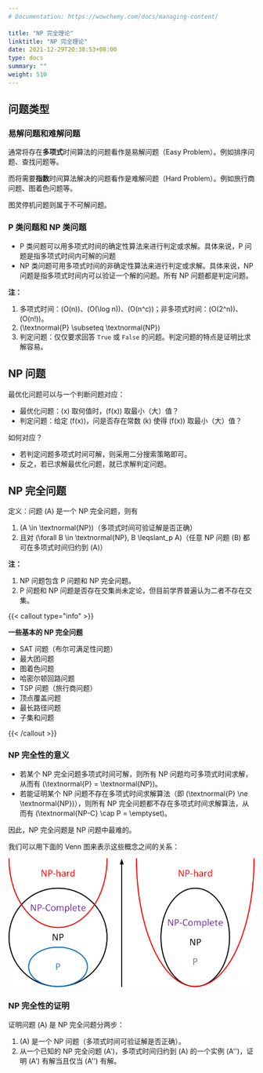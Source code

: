 ```yaml
---
# Documentation: https://wowchemy.com/docs/managing-content/

title: "NP 完全理论"
linktitle: "NP 完全理论"
date: 2021-12-29T20:38:53+08:00
type: docs
summary: ""
weight: 510
---
```


<!--more-->

## 问题类型

### 易解问题和难解问题

通常将存在**多项式**时间算法的问题看作是易解问题（Easy Problem）。例如排序问题、查找问题等。

而将需要**指数**时间算法解决的问题看作是难解问题（Hard Problem）。例如旅行商问题、图着色问题等。

图灵停机问题则属于不可解问题。

### P 类问题和 NP 类问题

- P 类问题可以用多项式时间的确定性算法来进行判定或求解。具体来说，P 问题是指多项式时间内可解的问题
- NP 类问题可用多项式时间的非确定性算法来进行判定或求解。具体来说，NP 问题是指多项式时间内可以验证一个解的问题。所有 NP 问题都是判定问题。

**注：**

1. 多项式时间：\(O(n)\)、\(O(\log n)\)、\(O(n^c)\)；非多项式时间：\(O(2^n)\)、\(O(n!)\)。
2. \(\textnormal{P} \subseteq \textnormal{NP}\)
3. 判定问题：仅仅要求回答 `True` 或 `False` 的问题。判定问题的特点是证明比求解容易。

## NP 问题

最优化问题可以与一个判断问题对应：

- 最优化问题：\(x\) 取何值时，\(f(x)\) 取最小（大）值？
- 判定问题：给定 \(f(x)\)，问是否存在常数 \(k\) 使得 \(f(x)\) 取最小（大）值？

如何对应？

- 若判定问题多项式时间可解，则采用二分搜索策略即可。
- 反之，若已求解最优化问题，就已求解判定问题。

## NP 完全问题

定义：问题 \(A\) 是一个 NP 完全问题，则有

1. \(A \in \textnormal{NP}\)（多项式时间可验证解是否正确）
2. 且对 \(\forall B \in \textnormal{NP}, B \leqslant_p A\)（任意 NP 问题 \(B\) 都可在多项式时间归约到 \(A\)）

**注：**

1. NP 问题包含 P 问题和 NP 完全问题。
2. P 问题和 NP 问题是否存在交集尚未定论，但目前学界普遍认为二者不存在交集。

{{< callout type="info" >}}

**一些基本的 NP 完全问题**

- SAT 问题（布尔可满足性问题）
- 最大团问题
- 图着色问题
- 哈密尔顿回路问题
- TSP 问题（旅行商问题）
- 顶点覆盖问题
- 最长路径问题
- 子集和问题

{{< /callout >}}

### NP 完全性的意义

- 若某个 NP 完全问题多项式时间可解，则所有 NP 问题均可多项式时间求解，从而有 \(\textnormal{P} = \textnormal{NP}\)。
- 若能证明某个 NP 问题不存在多项式时间求解算法（即 \(\textnormal{P} \ne \textnormal{NP}\)），则所有 NP 完全问题都不存在多项式时间求解算法，从而有 \(\textnormal{NP-C} \cap P = \emptyset\)。

因此，NP 完全问题是 NP 问题中最难的。

我们可以用下面的 Venn 图来表示这些概念之间的关系：

![](NP-C.png)

### NP 完全性的证明

证明问题 \(A\) 是 NP 完全问题分两步：

1. \(A\) 是一个 NP 问题（多项式时间可验证解是否正确）。
2. 从一个已知的 NP 完全问题 \(A'\)，多项式时间归约到 \(A\) 的一个实例 \(A''\)，证明 \(A'\) 有解当且仅当 \(A''\) 有解。